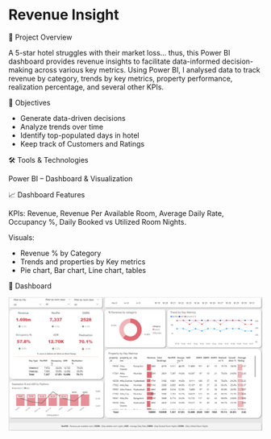 
# Revenue Insight

📌 Project Overview 

A 5-star hotel struggles with their market loss... thus, this Power BI dashboard provides revenue insights to facilitate data-informed decision-making across various key metrics. Using Power BI, I analysed data to track revenue by category, trends by key metrics, property performance, realization percentage, and several other KPIs.

🔹 Objectives

- Generate data-driven decisions
- Analyze trends over time
- Identify top-populated days in hotel
- Keep track of Customers and Ratings

🛠 Tools & Technologies

Power BI – Dashboard & Visualization

📈 Dashboard Features

KPIs: Revenue, Revenue Per Available Room, Average Daily Rate, Occupancy %, Daily Booked vs Utilized Room Nights.

Visuals:
- Revenue % by Category
- Trends and properties by Key metrics
- Pie chart, Bar chart, Line chart, tables

📸 Dashboard

![Dashboard Screenshot](Revenue_insight.png)
